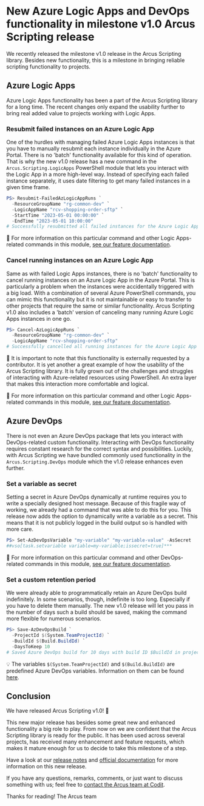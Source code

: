 # New Azure Logic Apps and DevOps functionality in milestone v1.0 Arcus Scripting release
We recently released the milestone v1.0 release in the Arcus Scripting library. Besides new functionality, this is a milestone in bringing reliable scripting functionality to projects.

## Azure Logic Apps
Azure Logic Apps functionality has been a part of the Arcus Scripting library for a long time. The recent changes only expand the usability further to bring real added value to projects working with Logic Apps.

### Resubmit failed instances on an Azure Logic App
One of the hurdles with managing failed Azure Logic Apps instances is that you have to manually resubmit each instance individually in the Azure Portal. There is no 'batch' functionality available for this kind of operation. That is why the new v1.0 release has a new command in the `Arcus.Scripting.LogicApps` PowerShell module that lets you interact with the Logic App in a more high-level way. Instead of specifying each failed instance separately, it uses date filtering to get many failed instances in a given time frame.

```powershell
PS> Resubmit-FailedAzLogicAppRuns `
  -ResourceGroupName "rg-common-dev" `
  -LogicAppName "rcv-shopping-order-sftp" `
  -StartTime "2023-05-01 00:00:00" `
  -EndTime "2023-05-01 10:00:00"
# Successfully resubmitted all failed instances for the Azure Logic App 'rcv-shopping-order-sftp' in resource group 'rg-common-dev' from '2023-05-01 00:00:00' and until '2023-05-01 10:00:00'
```

🔗 For more information on this particular command and other Logic Apps-related commands in this module, [see our feature documentation](https://scripting.arcus-azure.net/Features/powershell/azure-logic-apps).

### Cancel running instances on an Azure Logic App
Same as with failed Logic Apps instances, there is no 'batch' functionality to cancel running instances on an Azure Logic App in the Azure Portal. This is particularly a problem when the instances were accidentally triggered with a big load. With a combination of several Azure PowerShell commands, you can mimic this functionality but it is not maintainable or easy to transfer to other projects that require the same or similar functionality. Arcus Scripting v1.0 also includes a 'batch' version of canceling many running Azure Logic Apps instances in one go.

```powershell
PS> Cancel-AzLogicAppRuns `
  -ResourceGroupName "rg-common-dev" `
  -LogicAppName "rcv-shopping-order-sftp"
# Successfully cancelled all running instances for the Azure Logic App 'rcv-shopping-order-sftp' in resource group 'rg-common-dev'
```

🚩 It is important to note that this functionality is externally requested by a contributor. It is yet another a great example of how the usability of the Arcus Scripting library. It is fully grown out of the challenges and struggles of interacting with Azure-related resources using PowerShell. An extra layer that makes this interaction more comfortable and logical.

🔗 For more information on this particular command and other Logic Apps-related commands in this module, [see our feature documentation](https://scripting.arcus-azure.net/Features/powershell/azure-logic-apps).

## Azure DevOps
There is not even an Azure DevOps package that lets you interact with DevOps-related custom functionality. Interacting with DevOps functionality requires constant research for the correct syntax and possibilities. Luckily, with Arcus Scripting we have bundled commonly used functionality in the `Arcus.Scripting.DevOps` module which the v1.0 release enhances even further. 

### Set a variable as secret
Setting a secret in Azure DevOps dynamically at runtime requires you to write a specially designed host message. Because of this fragile way of working, we already had a command that was able to do this for you. This release now adds the option to dynamically write a variable as a secret. This means that it is not publicly logged in the build output so is handled with more care.

```powershell
PS> Set-AzDevOpsVariable "my-variable" "my-variable-value" -AsSecret
##vso[task.setvariable variable=my-variable;issecret=true]***
```

🔗 For more information on this particular command and other DevOps-related commands in this module, [see our feature documentation](https://scripting.arcus-azure.net/Features/powershell/azure-devops).

### Set a custom retention period
We were already able to programmatically retain an Azure DevOps build indefinitely. In some scenarios, though, indefinite is too long. Especially if you have to delete them manually. The new v1.0 release will let you pass in the number of days such a build should be saved, making the command more flexible for numerous scenarios.

```powershell
PS> Save-AzDevOpsBuild `
  -ProjectId $(System.TeamProjectId) `
  -BuildId $(Build.BuildId) `
  -DaysToKeep 10
# Saved Azure DevOps build for 10 days with build ID $BuildId in project $ProjectId
```

💡 The variables `$(System.TeamProjectId)` and `$(Build.BuildId)` are predefined Azure DevOps variables. Information on them can be found [here](https://docs.microsoft.com/en-us/azure/devops/pipelines/build/variables?view=azure-devops&tabs=yaml).

## Conclusion
We have released Arcus Scripting v1.0! 🎉

This new major release has besides some great new and enhanced functionality a big role to play. From now on we are confident that the Arcus Scripting library is ready for the public. It has been used across several projects, has received many enhancement and feature requests, which makes it mature enough for us to decide to take this milestone of a step.

Have a look at our [release notes](https://github.com/arcus-azure/arcus.scripting/releases/tag/v1.0.0) and [official documentation](https://scripting.arcus-azure.net/) for more information on this new release.

If you have any questions, remarks, comments, or just want to discuss something with us; feel free to [contact the Arcus team at Codit](https://github.com/arcus-azure/arcus.scripting/issues/new/choose).

Thanks for reading!
The Arcus team